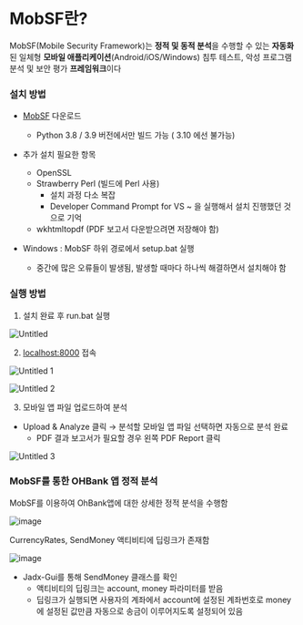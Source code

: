 # **MobSF란?**

MobSF(Mobile Security Framework)는 **정적 및 동적 분석**을 수행할 수 있는 **자동화**된 일체형 **모바일 애플리케이션**(Android/iOS/Windows) 침투 테스트, 악성 프로그램 분석 및 보안 평가 **프레임워크**이다



### **설치 방법**

- [MobSF](https://github.com/MobSF/Mobile-Security-Framework-MobSF) 다운로드
    - Python 3.8 / 3.9 버전에서만 빌드 가능 ( 3.10 에선 불가능)
    
- 추가 설치 필요한 항목
    - OpenSSL
    - Strawberry Perl (빌드에 Perl 사용)
        - 설치 과정 다소 복잡
        - Developer Command Prompt for VS ~ 을 실행해서 설치 진행했던 것으로 기억
    - wkhtmltopdf (PDF 보고서 다운받으려면 저장해야 함)

- Windows : MobSF 하위 경로에서 setup.bat 실행
    - 중간에 많은 오류들이 발생됨, 발생할 때마다 하나씩 해결하면서 설치해야 함



### **실행 방법**

1. 설치 완료 후 run.bat 실행

![Untitled](https://user-images.githubusercontent.com/53963779/201275674-8f4d76b7-ed90-4aaf-8062-bb1687b5d050.png)



2. [localhost:8000](http://localhost:8000) 접속

![Untitled 1](https://user-images.githubusercontent.com/53963779/201275391-6cc1744b-dc17-48b1-9b96-dd111bcc2e4c.png)


![Untitled 2](https://user-images.githubusercontent.com/53963779/201275572-d4c0f9ac-31c3-4a6b-9797-8bcb87bfbd6c.png)

3. 모바일 앱 파일 업로드하여 분석
- Upload & Analyze 클릭 → 분석할 모바일 앱 파일 선택하면 자동으로 분석 완료
    - PDF 결과 보고서가 필요할 경우 왼쪽 PDF Report 클릭

![Untitled 3](https://user-images.githubusercontent.com/53963779/201275757-f07caad5-bae6-4f5f-b6e4-626ce697c9cd.png)



### MobSF를 통한 OHBank 앱 정적 분석

MobSF를 이용하여 OhBank앱에 대한 상세한 정적 분석을 수행함

![image](https://user-images.githubusercontent.com/53963779/201276205-a8bd5431-5237-4fb1-9bc1-141a2f6fbc73.png)

CurrencyRates, SendMoney 액티비티에 딥링크가 존재함

![image](https://user-images.githubusercontent.com/53963779/201276596-9731d338-f9c5-4e5e-b78d-2789dc7bd9e0.png)

- Jadx-Gui를 통해 SendMoney 클래스를 확인
   - 액티비티의 딥링크는 account, money 파라미터를 받음
   - 딥링크가 실행되면 사용자의 계좌에서 account에 설정된 계좌번호로 money에 설정된 값만큼 자동으로 송금이 이루어지도록 설정되어 있음
